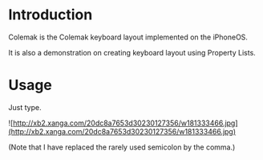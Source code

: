 # Introduction #

Colemak is the Colemak keyboard layout implemented on the iPhoneOS.

It is also a demonstration on creating keyboard layout using Property Lists.

# Usage #

Just type.

![http://xb2.xanga.com/20dc8a7653d30230127356/w181333466.jpg](http://xb2.xanga.com/20dc8a7653d30230127356/w181333466.jpg)

(Note that I have replaced the rarely used semicolon by the comma.)